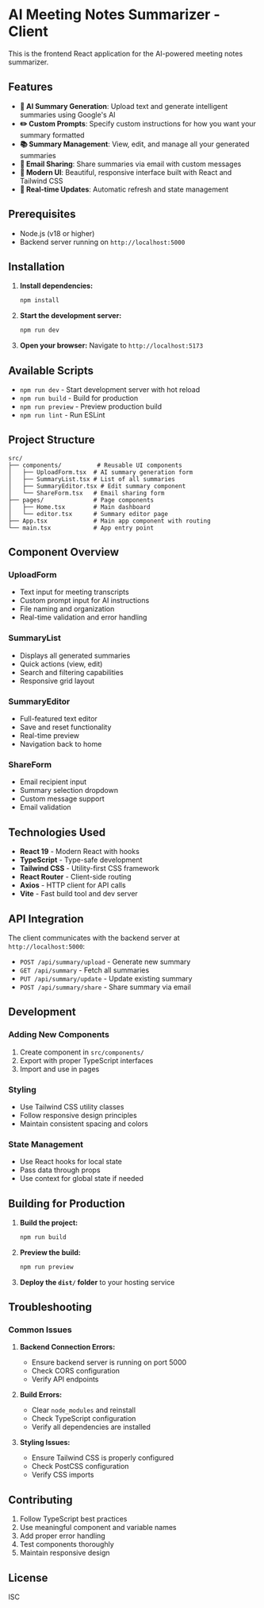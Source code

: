 # AI Meeting Notes Summarizer - Client

This is the frontend React application for the AI-powered meeting notes summarizer.

## Features

- **📝 AI Summary Generation**: Upload text and generate intelligent summaries using Google's AI
- **✏️ Custom Prompts**: Specify custom instructions for how you want your summary formatted
- **📚 Summary Management**: View, edit, and manage all your generated summaries
- **📧 Email Sharing**: Share summaries via email with custom messages
- **🎨 Modern UI**: Beautiful, responsive interface built with React and Tailwind CSS
- **🔄 Real-time Updates**: Automatic refresh and state management

## Prerequisites

- Node.js (v18 or higher)
- Backend server running on `http://localhost:5000`

## Installation

1. **Install dependencies:**
   ```bash
   npm install
   ```

2. **Start the development server:**
   ```bash
   npm run dev
   ```

3. **Open your browser:**
   Navigate to `http://localhost:5173`

## Available Scripts

- `npm run dev` - Start development server with hot reload
- `npm run build` - Build for production
- `npm run preview` - Preview production build
- `npm run lint` - Run ESLint

## Project Structure

```
src/
├── components/          # Reusable UI components
│   ├── UploadForm.tsx  # AI summary generation form
│   ├── SummaryList.tsx # List of all summaries
│   ├── SummaryEditor.tsx # Edit summary component
│   └── ShareForm.tsx   # Email sharing form
├── pages/              # Page components
│   ├── Home.tsx        # Main dashboard
│   └── editor.tsx      # Summary editor page
├── App.tsx             # Main app component with routing
└── main.tsx            # App entry point
```

## Component Overview

### UploadForm
- Text input for meeting transcripts
- Custom prompt input for AI instructions
- File naming and organization
- Real-time validation and error handling

### SummaryList
- Displays all generated summaries
- Quick actions (view, edit)
- Search and filtering capabilities
- Responsive grid layout

### SummaryEditor
- Full-featured text editor
- Save and reset functionality
- Real-time preview
- Navigation back to home

### ShareForm
- Email recipient input
- Summary selection dropdown
- Custom message support
- Email validation

## Technologies Used

- **React 19** - Modern React with hooks
- **TypeScript** - Type-safe development
- **Tailwind CSS** - Utility-first CSS framework
- **React Router** - Client-side routing
- **Axios** - HTTP client for API calls
- **Vite** - Fast build tool and dev server

## API Integration

The client communicates with the backend server at `http://localhost:5000`:

- `POST /api/summary/upload` - Generate new summary
- `GET /api/summary` - Fetch all summaries
- `PUT /api/summary/update` - Update existing summary
- `POST /api/summary/share` - Share summary via email

## Development

### Adding New Components
1. Create component in `src/components/`
2. Export with proper TypeScript interfaces
3. Import and use in pages

### Styling
- Use Tailwind CSS utility classes
- Follow responsive design principles
- Maintain consistent spacing and colors

### State Management
- Use React hooks for local state
- Pass data through props
- Use context for global state if needed

## Building for Production

1. **Build the project:**
   ```bash
   npm run build
   ```

2. **Preview the build:**
   ```bash
   npm run preview
   ```

3. **Deploy the `dist/` folder** to your hosting service

## Troubleshooting

### Common Issues

1. **Backend Connection Errors:**
   - Ensure backend server is running on port 5000
   - Check CORS configuration
   - Verify API endpoints

2. **Build Errors:**
   - Clear `node_modules` and reinstall
   - Check TypeScript configuration
   - Verify all dependencies are installed

3. **Styling Issues:**
   - Ensure Tailwind CSS is properly configured
   - Check PostCSS configuration
   - Verify CSS imports

## Contributing

1. Follow TypeScript best practices
2. Use meaningful component and variable names
3. Add proper error handling
4. Test components thoroughly
5. Maintain responsive design

## License

ISC

